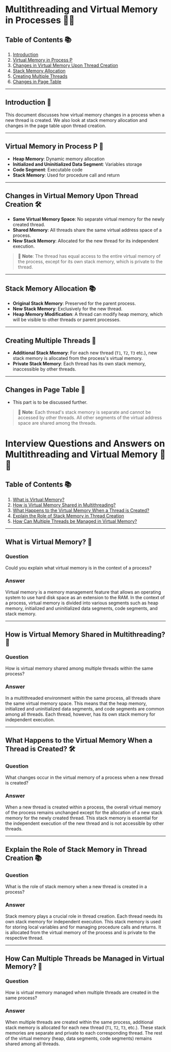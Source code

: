 # Multithreading and Virtual Memory in Processes 🧵💾

## Table of Contents 📚
1. [Introduction](#introduction-👋)
2. [Virtual Memory in Process P](#virtual-memory-in-process-p-🧠)
3. [Changes in Virtual Memory Upon Thread Creation](#changes-in-virtual-memory-upon-thread-creation-🛠)
4. [Stack Memory Allocation](#stack-memory-allocation-📚)
5. [Creating Multiple Threads](#creating-multiple-threads-👥)
6. [Changes in Page Table](#changes-in-page-table-📑)

---

## Introduction 👋
This document discusses how virtual memory changes in a process when a new thread is created. We also look at stack memory allocation and changes in the page table upon thread creation.

---

## Virtual Memory in Process P 🧠
- **Heap Memory**: Dynamic memory allocation
- **Initialized and Uninitialized Data Segment**: Variables storage
- **Code Segment**: Executable code
- **Stack Memory**: Used for procedure call and return

---

## Changes in Virtual Memory Upon Thread Creation 🛠
- **Same Virtual Memory Space**: No separate virtual memory for the newly created thread.
- **Shared Memory**: All threads share the same virtual address space of a process.
- **New Stack Memory**: Allocated for the new thread for its independent execution.
  
> 📝 **Note**: The thread has equal access to the entire virtual memory of the process, except for its own stack memory, which is private to the thread.

---

## Stack Memory Allocation 📚
- **Original Stack Memory**: Preserved for the parent process.
- **New Stack Memory**: Exclusively for the new thread.
- **Heap Memory Modification**: A thread can modify heap memory, which will be visible to other threads or parent processes.

---

## Creating Multiple Threads 👥
- **Additional Stack Memory**: For each new thread (`T1`, `T2`, `T3` etc.), new stack memory is allocated from the process's virtual memory.
- **Private Stack Memory**: Each thread has its own stack memory, inaccessible by other threads.

---

## Changes in Page Table 📑
- This part is to be discussed further.

> 📝 **Note**: Each thread's stack memory is separate and cannot be accessed by other threads. All other segments of the virtual address space are shared among the threads.

# Interview Questions and Answers on Multithreading and Virtual Memory 🧵💾

## Table of Contents 📚
1. [What is Virtual Memory?](#what-is-virtual-memory-🤔)
2. [How is Virtual Memory Shared in Multithreading?](#how-is-virtual-memory-shared-in-multithreading-🧵)
3. [What Happens to the Virtual Memory When a Thread is Created?](#what-happens-to-the-virtual-memory-when-a-thread-is-created-🛠)
4. [Explain the Role of Stack Memory in Thread Creation](#explain-the-role-of-stack-memory-in-thread-creation-📚)
5. [How Can Multiple Threads be Managed in Virtual Memory?](#how-can-multiple-threads-be-managed-in-virtual-memory-👥)

---

## What is Virtual Memory? 🤔

### Question
Could you explain what virtual memory is in the context of a process?

### Answer
Virtual memory is a memory management feature that allows an operating system to use hard disk space as an extension to the RAM. In the context of a process, virtual memory is divided into various segments such as heap memory, initialized and uninitialized data segments, code segments, and stack memory.

---

## How is Virtual Memory Shared in Multithreading? 🧵

### Question
How is virtual memory shared among multiple threads within the same process?

### Answer
In a multithreaded environment within the same process, all threads share the same virtual memory space. This means that the heap memory, initialized and uninitialized data segments, and code segments are common among all threads. Each thread, however, has its own stack memory for independent execution.

---

## What Happens to the Virtual Memory When a Thread is Created? 🛠

### Question
What changes occur in the virtual memory of a process when a new thread is created?

### Answer
When a new thread is created within a process, the overall virtual memory of the process remains unchanged except for the allocation of a new stack memory for the newly created thread. This stack memory is essential for the independent execution of the new thread and is not accessible by other threads.

---

## Explain the Role of Stack Memory in Thread Creation 📚

### Question
What is the role of stack memory when a new thread is created in a process?

### Answer
Stack memory plays a crucial role in thread creation. Each thread needs its own stack memory for independent execution. This stack memory is used for storing local variables and for managing procedure calls and returns. It is allocated from the virtual memory of the process and is private to the respective thread.

---

## How Can Multiple Threads be Managed in Virtual Memory? 👥

### Question
How is virtual memory managed when multiple threads are created in the same process?

### Answer
When multiple threads are created within the same process, additional stack memory is allocated for each new thread (`T1`, `T2`, `T3`, etc.). These stack memories are separate and private to each corresponding thread. The rest of the virtual memory (heap, data segments, code segments) remains shared among all threads.


